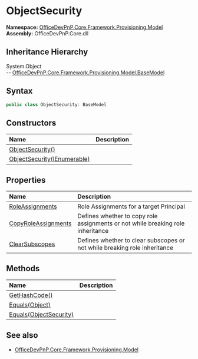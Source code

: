 # ObjectSecurity
  

**Namespace:** [OfficeDevPnP.Core.Framework.Provisioning.Model](OfficeDevPnP.Core.Framework.Provisioning.Model.md)  
**Assembly:** OfficeDevPnP.Core.dll  
## Inheritance Hierarchy
System.Object  
-- [OfficeDevPnP.Core.Framework.Provisioning.Model.BaseModel](OfficeDevPnP.Core.Framework.Provisioning.Model.BaseModel.md)
## Syntax
```C#
public class ObjectSecurity: BaseModel
```
## Constructors
|**Name**|**Description**|
|:-----|:-----|
| [ObjectSecurity()](OfficeDevPnP.Core.Framework.Provisioning.Model.ObjectSecurity.Constructor1details.md) | 
| [ObjectSecurity(IEnumerable<RoleAssignment>)](OfficeDevPnP.Core.Framework.Provisioning.Model.ObjectSecurity.Constructor2details.md) | 
## Properties
|**Name**|**Description**|
|:-----|:-----|
| [RoleAssignments](OfficeDevPnP.Core.Framework.Provisioning.Model.ObjectSecurity.RoleAssignments.md) | Role Assignments for a target Principal
| [CopyRoleAssignments](OfficeDevPnP.Core.Framework.Provisioning.Model.ObjectSecurity.CopyRoleAssignments.md) | Defines whether to copy role assignments or not while breaking role inheritance
| [ClearSubscopes](OfficeDevPnP.Core.Framework.Provisioning.Model.ObjectSecurity.ClearSubscopes.md) | Defines whether to clear subscopes or not while breaking role inheritance
## Methods
|**Name**|**Description**|
|:-----|:-----|
| [GetHashCode()](OfficeDevPnP.Core.Framework.Provisioning.Model.ObjectSecurity.GetHashCode.md) | 
| [Equals(Object)](OfficeDevPnP.Core.Framework.Provisioning.Model.ObjectSecurity.EqualsObject.md) | 
| [Equals(ObjectSecurity)](OfficeDevPnP.Core.Framework.Provisioning.Model.ObjectSecurity.EqualsObjectSecurity.md) | 
## See also
- [OfficeDevPnP.Core.Framework.Provisioning.Model](OfficeDevPnP.Core.Framework.Provisioning.Model.md)
